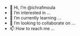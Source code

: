 - 👋 Hi, I’m @ichrafmoula
- 👀 I’m interested in ...
- 🌱 I’m currently learning ...
- 💞️ I’m looking to collaborate on ...
- 📫 How to reach me ...

<!---
ichrafmoula/ichrafmoula is a ✨ special ✨ repository because its `README.md` (this file) appears on your GitHub profile.
You can click the Preview link to take a look at your changes.
--->
